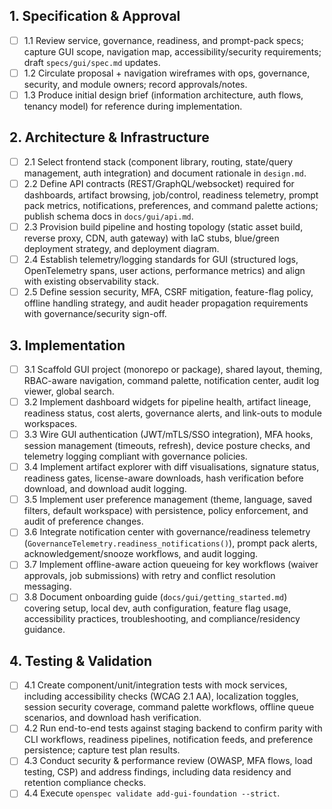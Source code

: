 ## 1. Specification & Approval

- [ ] 1.1 Review service, governance, readiness, and prompt-pack specs; capture GUI scope, navigation map, accessibility/security requirements; draft `specs/gui/spec.md` updates.
- [ ] 1.2 Circulate proposal + navigation wireframes with ops, governance, security, and module owners; record approvals/notes.
- [ ] 1.3 Produce initial design brief (information architecture, auth flows, tenancy model) for reference during implementation.

## 2. Architecture & Infrastructure

- [ ] 2.1 Select frontend stack (component library, routing, state/query management, auth integration) and document rationale in `design.md`.
- [ ] 2.2 Define API contracts (REST/GraphQL/websocket) required for dashboards, artifact browsing, job/control, readiness telemetry, prompt pack metrics, notifications, preferences, and command palette actions; publish schema docs in `docs/gui/api.md`.
- [ ] 2.3 Provision build pipeline and hosting topology (static asset build, reverse proxy, CDN, auth gateway) with IaC stubs, blue/green deployment strategy, and deployment diagram.
- [ ] 2.4 Establish telemetry/logging standards for GUI (structured logs, OpenTelemetry spans, user actions, performance metrics) and align with existing observability stack.
- [ ] 2.5 Define session security, MFA, CSRF mitigation, feature-flag policy, offline handling strategy, and audit header propagation requirements with governance/security sign-off.

## 3. Implementation

- [ ] 3.1 Scaffold GUI project (monorepo or package), shared layout, theming, RBAC-aware navigation, command palette, notification center, audit log viewer, global search.
- [ ] 3.2 Implement dashboard widgets for pipeline health, artifact lineage, readiness status, cost alerts, governance alerts, and link-outs to module workspaces.
- [ ] 3.3 Wire GUI authentication (JWT/mTLS/SSO integration), MFA hooks, session management (timeouts, refresh), device posture checks, and telemetry logging compliant with governance policies.
- [ ] 3.4 Implement artifact explorer with diff visualisations, signature status, readiness gates, license-aware downloads, hash verification before download, and download audit logging.
- [ ] 3.5 Implement user preference management (theme, language, saved filters, default workspace) with persistence, policy enforcement, and audit of preference changes.
- [ ] 3.6 Integrate notification center with governance/readiness telemetry (`GovernanceTelemetry.readiness_notifications()`), prompt pack alerts, acknowledgement/snooze workflows, and audit logging.
- [ ] 3.7 Implement offline-aware action queueing for key workflows (waiver approvals, job submissions) with retry and conflict resolution messaging.
- [ ] 3.8 Document onboarding guide (`docs/gui/getting_started.md`) covering setup, local dev, auth configuration, feature flag usage, accessibility practices, troubleshooting, and compliance/residency guidance.

## 4. Testing & Validation

- [ ] 4.1 Create component/unit/integration tests with mock services, including accessibility checks (WCAG 2.1 AA), localization toggles, session security coverage, command palette workflows, offline queue scenarios, and download hash verification.
- [ ] 4.2 Run end-to-end tests against staging backend to confirm parity with CLI workflows, readiness pipelines, notification feeds, and preference persistence; capture test plan results.
- [ ] 4.3 Conduct security & performance review (OWASP, MFA flows, load testing, CSP) and address findings, including data residency and retention compliance checks.
- [ ] 4.4 Execute `openspec validate add-gui-foundation --strict`.
